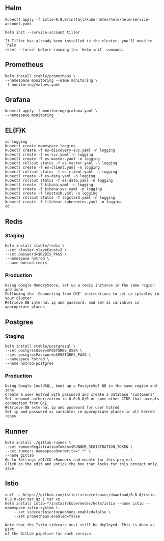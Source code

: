 ## Helm

    kubectl apply -f istio-0.8.0/install/kubernetes/helm/helm-service-account.yaml

    helm init --service-account tiller

    If Tiller has already been installed to the cluster, you'll need to `helm
    reset --force` before running the `helm init` command.

## Prometheus

    helm install stable/prometheus \
    --namespace monitoring --name monitoring \
    -f monitoring/values.yaml

## Grafana

    kubectl apply -f monitoring/grafana.yaml \
    --namespace monitoring

## EL(F)K

    cd logging
    kubectl create namespace logging
    kubectl create -f es-discovery-svc.yaml -n logging
    kubectl create -f es-svc.yaml -n logging
    kubectl create -f es-master.yaml -n logging
    kubectl rollout status -f es-master.yaml -n logging
    kubectl create -f es-client.yaml -n logging
    kubectl rollout status -f es-client.yaml -n logging
    kubectl create -f es-data.yaml -n logging
    kubectl rollout status -f es-data.yaml -n logging
    kubectl create -f kibana.yaml -n logging
    kubectl create -f kibana-svc.yaml -n logging
    kubectl create -f logstash.yaml -n logging
    kubectl rollout status -f logstash.yaml -n logging
    kubectl create -f filebeat-kubernetes.yaml -n logging
    cd ..

## Redis

### Staging

    helm install stable/redis \
    --set cluster.slaveCount=2 \
    --set password=$REDIS_PASS \
    --namespace hotrod \
    --name hotrod-redis

### Production

    Using Google MemoryStore, set up a redis instance in the same region and zone
    Following the 'Connecting from GKE' instructions to set up iptables in your cluster
    Retrieve DB internal ip and password, and set as variables in appropriate places

## Postgres

### Staging

    helm install stable/postgresql \
    --set postgresUser=$POSTGRES_USER \
    --set postgresPassword=$POSTGRES_PASS \
    --namespace hotrod \
    --name hotrod-postgres

### Production

    Using Google CouldSQL, boot up a PostgreSql DB in the same region and zone
    Create a user hotrod with password and create a database 'customers'
    Set inbound authorization to 0.0.0.0/0 or some other CIDR that accepts connection from GKE
    Retrieve DB external ip and password for user hotrod
    Set ip and password as variables in appropriate places in all hotrod repos

## Runner

    helm install ./gitlab-runner \
    --set runnerRegistrationToken=$RUNNER_REGISTRATION_TOKEN \
    --set runners.namespaceOverwrite=".*" \
    --name gitlab
    Go to Settings->CI/CD->Runners and enable for this project
    Click on the edit and untick the box that locks for this project only, save.

## Istio

    curl -L https://github.com/istio/istio/releases/download/0.8.0/istio-0.8.0-osx.tar.gz | tar xz
    helm install istio-*/install/kubernetes/helm/istio --name istio --namespace istio-system \
        --set sidecarInjectorWebhook.enabled=false \
        --set prometheus.enabled=false

    Note that the Istio sidecars must still be deployed. This is done as part
    of the GitLab pipeline for each service.
